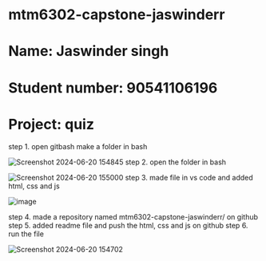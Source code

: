 # mtm6302-capstone-jaswinderr
# Name: Jaswinder singh
# Student number: 90541106196
# Project: quiz 
step 1. open gitbash make a folder in bash 

![Screenshot 2024-06-20 154845](https://github.com/jaswinder90541106196/mtm6302-capstone-jaswinderr/assets/133888765/4522ea3c-5395-484d-a59d-f16f2639efe1)
step 2. open the folder in bash

![Screenshot 2024-06-20 155000](https://github.com/jaswinder90541106196/mtm6302-capstone-jaswinderr/assets/133888765/fdfe46b9-9d38-4f93-8bb0-9e2765b01c96)
step 3. made file in vs code and added html, css and js

![image](https://github.com/jaswinder90541106196/mtm6302-capstone-jaswinderr/assets/133888765/9d1da252-edf0-4eeb-9a3c-aeeb97d390fa)

 step 4. made a repository named mtm6302-capstone-jaswinderr/ on github 
 step 5. added readme file and push the html, css and js on github
 step 6. run the file 
 
 ![Screenshot 2024-06-20 154702](https://github.com/jaswinder90541106196/mtm6302-capstone-jaswinderr/assets/133888765/bbd44c08-4d2f-4ddb-839f-90ccc03df535)
